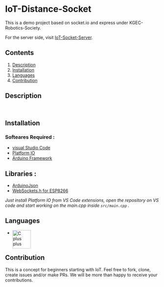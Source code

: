 # **IoT-Distance-Socket**
This is a demo project based on socket.io and express under KGEC-Robotics-Society.

For the server side, visit [IoT-Socket-Server](https://github.com/PSR0001/Robotics_Orientation).

## **Contents**
1. [Description](#description)
0. [Installation](#installation)
0. [Languages](#languages)
0. [Contribution](#contribution)

## **Description**

<br>






## **Installation**
   ### Softeares Required :
   * [visual Studio Code](https://code.visualstudio.com/download)
   * [Platform IO](https://platformio.org/install)
   * [Arduino Framework](https://www.arduino.cc/d)

## **Libraries :**
 
 * [ArduinoJson](https://github.com/bblanchon/ArduinoJson)
 * [WebSockets.h for ESP8266](https://github.com/Links2004/arduinoWebSockets)

_Just install Platform IO from VS Code extensions, open the repository on VS code and start working on the main.cpp inside ```src/main.cpp```  ._

## **Languages**

- <img align="left" alt="C plus plus" width="60px" src="https://user-images.githubusercontent.com/72512900/146313275-30ec5b18-531f-4444-a777-025ff4deacbb.png" />
<br>


## **Contribution**
This is a concept for beginners starting with IoT. Feel free to fork, clone, create issues and/or make PRs. We will be more than happy to receive your contributions.







